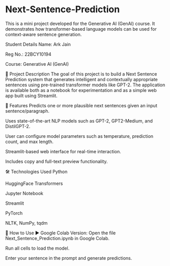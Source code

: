 # Next-Sentence-Prediction

This is a mini project developed for the Generative AI (GenAI) course. It demonstrates how transformer-based language models can be used for context-aware sentence generation.

Student Details
Name: Ark Jain

Reg No.: 22BCY10194

Course: Generative AI (GenAI)

📌 Project Description
The goal of this project is to build a Next Sentence Prediction system that generates intelligent and contextually appropriate sentences using pre-trained transformer models like GPT-2. The application is available both as a notebook for experimentation and as a simple web app built using Streamlit.

🧠 Features
Predicts one or more plausible next sentences given an input sentence/paragraph.

Uses state-of-the-art NLP models such as GPT-2, GPT2-Medium, and DistilGPT-2.

User can configure model parameters such as temperature, prediction count, and max length.

Streamlit-based web interface for real-time interaction.

Includes copy and full-text preview functionality.

🛠️ Technologies Used
Python

HuggingFace Transformers

Jupyter Notebook

Streamlit

PyTorch

NLTK, NumPy, tqdm

🚀 How to Use
▶️ Google Colab Version:
Open the file Next_Sentence_Prediction.ipynb in Google Colab.

Run all cells to load the model.

Enter your sentence in the prompt and generate predictions.


